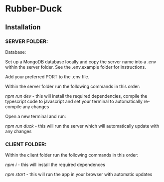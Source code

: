 # Rubber-Duck

## Installation

### SERVER FOLDER:

Database:

Set up a MongoDB database locally and copy the server name into a .env within the server folder. See the .env.example folder for instructions.

Add your preferred PORT to the .env file.

Within the server folder run the following commands in this order:

_npm run dev_ - this will install the required dependencies, compile the typescript code to javascript and set your terminal to automatically re-compile any changes

Open a new terminal and run:

_npm run duck_ - this will run the server which will automatically update with any changes

### CLIENT FOLDER:

Within the client folder run the following commands in this order:

_npm i_ - this will install the required dependences

_npm start_ - this will run the app in your browser with automatic updates
